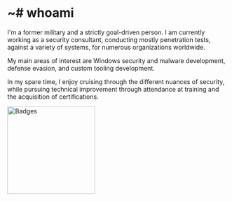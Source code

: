 # ~# whoami

I'm a former military and a strictly goal-driven person. I am currently working as a security consultant, conducting mostly penetration tests, against a variety of systems, for numerous organizations worldwide.

My main areas of interest are Windows security and malware development, defense evasion, and custom tooling development.

In my spare time, I enjoy cruising through the different nuances of security, while pursuing technical improvement through attendance at training and the acquisition of certifications.

<img src="https://injasec.com/wp-content/uploads/2023/10/badges-768x341.png" height=200 alt="Badges"><br>
